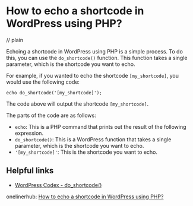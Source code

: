 # How to echo a shortcode in WordPress using PHP?
// plain

Echoing a shortcode in WordPress using PHP is a simple process. To do this, you can use the `do_shortcode()` function. This function takes a single parameter, which is the shortcode you want to echo.

For example, if you wanted to echo the shortcode `[my_shortcode]`, you would use the following code:
```
echo do_shortcode('[my_shortcode]');
```

The code above will output the shortcode `[my_shortcode]`.

The parts of the code are as follows:
- `echo`: This is a PHP command that prints out the result of the following expression.
- `do_shortcode()`: This is a WordPress function that takes a single parameter, which is the shortcode you want to echo.
- `'[my_shortcode]'`: This is the shortcode you want to echo.

## Helpful links
- [WordPress Codex - do_shortcode()](https://codex.wordpress.org/Function_Reference/do_shortcode)

onelinerhub: [How to echo a shortcode in WordPress using PHP?](https://onelinerhub.com/php-wordpress/how-to-echo-a-shortcode-in-wordpress-using-php)
